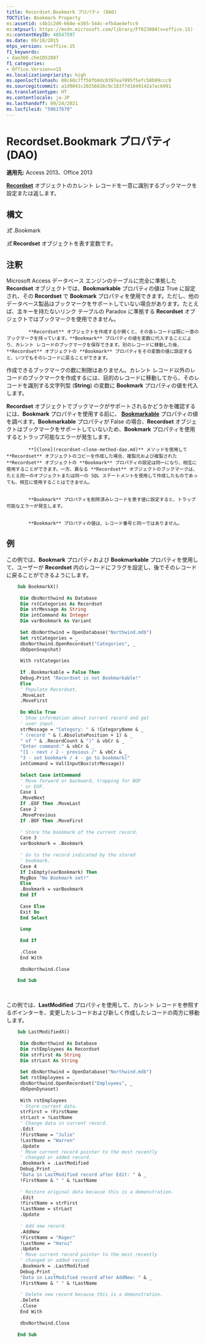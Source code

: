 ```yaml
---
title: Recordset.Bookmark プロパティ (DAO)
TOCTitle: Bookmark Property
ms:assetid: c4b1c2d9-668e-e365-544c-efb4ae4efcc9
ms:mtpsurl: https://msdn.microsoft.com/library/Ff823084(v=office.15)
ms:contentKeyID: 48547597
ms.date: 09/18/2015
mtps_version: v=office.15
f1_keywords:
- dao360.chm1052887
f1_categories:
- Office.Version=v15
ms.localizationpriority: high
ms.openlocfilehash: 08c68c7ff58fb0dc0397ea7895f5efc58b99ccc9
ms.sourcegitcommit: a1d9041c20256616c9c183f7d1049142a7ac6991
ms.translationtype: HT
ms.contentlocale: ja-JP
ms.lasthandoff: 09/24/2021
ms.locfileid: "59617670"
---
```

# <a name="recordsetbookmark-property-dao"></a>Recordset.Bookmark プロパティ (DAO)


**適用先:** Access 2013、Office 2013

**[Recordset](recordset-object-dao.md)** オブジェクトのカレント レコードを一意に識別するブックマークを設定または返します。

## <a name="syntax"></a>構文

*式* .Bookmark

*式* **Recordset** オブジェクトを表す変数です。

## <a name="remarks"></a>注釈

Microsoft Access データベース エンジンのテーブルに完全に準拠した **Recordset** オブジェクトでは、**Bookmarkable** プロパティの値は True に設定され、その **Recordset** で **Bookmark** プロパティを使用できます。ただし、他のデータベース製品はブックマークをサポートしていない場合があります。たとえば、主キーを持たないリンク テーブルの Paradox に準拠する **Recordset** オブジェクトではブックマークを使用できません。


            **Recordset** オブジェクトを作成するか開くと、その各レコードは既に一意のブックマークを持っています。**Bookmark** プロパティの値を変数に代入することにより、カレント レコードのブックマークを保存できます。別のレコードに移動した後、**Recordset** オブジェクトの **Bookmark** プロパティをその変数の値に設定すると、いつでもそのレコードに戻ることができます。

作成できるブックマークの数に制限はありません。カレント レコード以外のレコードのブックマークを作成するには、目的のレコードに移動してから、そのレコードを識別する文字列型 (**String**) の変数に **Bookmark** プロパティの値を代入します。

**Recordset** オブジェクトでブックマークがサポートされるかどうかを確認するには、**Bookmark** プロパティを使用する前に、 **[Bookmarkable](recordset-bookmarkable-property-dao.md)** プロパティの値を調べます。**Bookmarkable** プロパティが False の場合、**Recordset** オブジェクトはブックマークをサポートしていないため、**Bookmark** プロパティを使用するとトラップ可能なエラーが発生します。


            **[Clone](recordset-clone-method-dao.md)** メソッドを使用して **Recordset** オブジェクトのコピーを作成した場合、複製元および複製された **Recordset** オブジェクトの **Bookmark** プロパティの設定は同一になり、相互に使用することができます。一方、異なる **Recordset** オブジェクトのブックマークは、たとえ同一のオブジェクトまたは同一の SQL ステートメントを使用して作成したものであっても、相互に使用することはできません。


            **Bookmark** プロパティを削除済みレコードを表す値に設定すると、トラップ可能なエラーが発生します。


            **Bookmark** プロパティの値は、レコード番号と同一ではありません。

## <a name="example"></a>例

この例では、**Bookmark** プロパティおよび **Bookmarkable** プロパティを使用して、ユーザーが **Recordset** 内のレコードにフラグを設定し、後でそのレコードに戻ることができるようにします。

```vb
    Sub BookmarkX() 
     
     Dim dbsNorthwind As Database 
     Dim rstCategories As Recordset 
     Dim strMessage As String 
     Dim intCommand As Integer 
     Dim varBookmark As Variant 
     
     Set dbsNorthwind = OpenDatabase("Northwind.mdb") 
     Set rstCategories = _ 
     dbsNorthwind.OpenRecordset("Categories", _ 
     dbOpenSnapshot) 
     
     With rstCategories 
     
     If .Bookmarkable = False Then 
     Debug.Print "Recordset is not Bookmarkable!" 
     Else 
     ' Populate Recordset. 
     .MoveLast 
     .MoveFirst 
     
     Do While True 
     ' Show information about current record and get 
     ' user input. 
     strMessage = "Category: " & !CategoryName & _ 
     " (record " & (.AbsolutePosition + 1) & _ 
     " of " & .RecordCount & ")" & vbCr & _ 
     "Enter command:" & vbCr & _ 
     "[1 - next / 2 - previous /" & vbCr & _ 
     "3 - set bookmark / 4 - go to bookmark]" 
     intCommand = Val(InputBox(strMessage)) 
     
     Select Case intCommand 
     ' Move forward or backward, trapping for BOF 
     ' or EOF. 
     Case 1 
     .MoveNext 
     If .EOF Then .MoveLast 
     Case 2 
     .MovePrevious 
     If .BOF Then .MoveFirst 
     
     ' Store the bookmark of the current record. 
     Case 3 
     varBookmark = .Bookmark 
     
     ' Go to the record indicated by the stored 
     ' bookmark. 
     Case 4 
     If IsEmpty(varBookmark) Then 
     MsgBox "No Bookmark set!" 
     Else 
     .Bookmark = varBookmark 
     End If 
     
     Case Else 
     Exit Do 
     End Select 
     
     Loop 
     
     End If 
     
     .Close 
     End With 
     
     dbsNorthwind.Close 
     
    End Sub 
```

<br/>

この例では、**LastModified** プロパティを使用して、カレント レコードを参照するポインターを、変更したレコードおよび新しく作成したレコードの両方に移動します。

```vb
    Sub LastModifiedX() 
     
     Dim dbsNorthwind As Database 
     Dim rstEmployees As Recordset 
     Dim strFirst As String 
     Dim strLast As String 
     
     Set dbsNorthwind = OpenDatabase("Northwind.mdb") 
     Set rstEmployees = _ 
     dbsNorthwind.OpenRecordset("Employees", _ 
     dbOpenDynaset) 
     
     With rstEmployees 
     ' Store current data. 
     strFirst = !FirstName 
     strLast = !LastName 
     ' Change data in current record. 
     .Edit 
     !FirstName = "Julie" 
     !LastName = "Warren" 
     .Update 
     ' Move current record pointer to the most recently 
     ' changed or added record. 
     .Bookmark = .LastModified 
     Debug.Print _ 
     "Data in LastModified record after Edit: " & _ 
     !FirstName & " " & !LastName 
     
     ' Restore original data because this is a demonstration. 
     .Edit 
     !FirstName = strFirst 
     !LastName = strLast 
     .Update 
     
     ' Add new record. 
     .AddNew 
     !FirstName = "Roger" 
     !LastName = "Harui" 
     .Update 
     ' Move current record pointer to the most recently 
     ' changed or added record. 
     .Bookmark = .LastModified 
     Debug.Print _ 
     "Data in LastModified record after AddNew: " & _ 
     !FirstName & " " & !LastName 
     
     ' Delete new record because this is a demonstration. 
     .Delete 
     .Close 
     End With 
     
     dbsNorthwind.Close 
     
    End Sub
```
